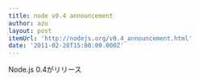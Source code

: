 ```yaml
---
title: node v0.4 announcement
author: azu
layout: post
itemUrl: 'http://nodejs.org/v0.4_announcement.html'
date: '2011-02-28T15:00:00.000Z'
---
```

Node.js 0.4がリリース
